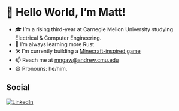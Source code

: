 # 👋 Hello World, I’m Matt!
- 🎓 I’m a rising third-year at Carnegie Mellon University studying Electrical & Computer Engineering.
- 🦀 I’m always learning more Rust
- 🛠 I’m currently building a [Minecraft-inspired game](https://github.com/mattngaw/craftracer)
- 📫 Reach me at mngaw@andrew.cmu.edu
- 😄 Pronouns: he/him.

## Social
[![LinkedIn](https://img.shields.io/badge/linkedin-%230077B5.svg?style=for-the-badge&logo=linkedin&logoColor=white)](https://www.linkedin.com/in/mattngaw)
